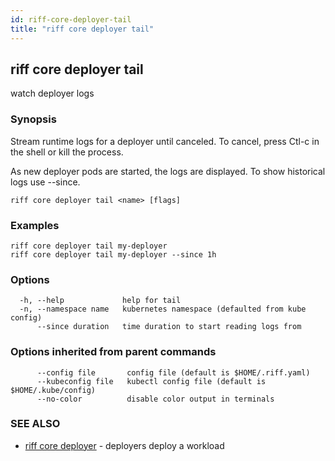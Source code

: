 ```yaml
---
id: riff-core-deployer-tail
title: "riff core deployer tail"
---
```

## riff core deployer tail

watch deployer logs

### Synopsis

Stream runtime logs for a deployer until canceled. To cancel, press Ctl-c in the
shell or kill the process.

As new deployer pods are started, the logs are displayed. To show historical
logs use --since.

```
riff core deployer tail <name> [flags]
```

### Examples

```
riff core deployer tail my-deployer
riff core deployer tail my-deployer --since 1h
```

### Options

```
  -h, --help             help for tail
  -n, --namespace name   kubernetes namespace (defaulted from kube config)
      --since duration   time duration to start reading logs from
```

### Options inherited from parent commands

```
      --config file       config file (default is $HOME/.riff.yaml)
      --kubeconfig file   kubectl config file (default is $HOME/.kube/config)
      --no-color          disable color output in terminals
```

### SEE ALSO

* [riff core deployer](riff_core_deployer.md)	 - deployers deploy a workload

